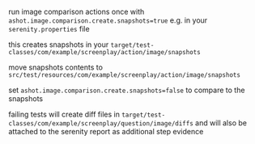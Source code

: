 run image comparison actions once with `ashot.image.comparison.create.snapshots=true` e.g. in your `serenity.properties` file

this creates snapshots in your `target/test-classes/com/example/screenplay/action/image/snapshots`

move snapshots contents to `src/test/resources/com/example/screenplay/action/image/snapshots`

set `ashot.image.comparison.create.snapshots=false` to compare to the snapshots

failing tests will create diff files in  `target/test-classes/com/example/screenplay/question/image/diffs` and will also be attached to the serenity report as additional step evidence
